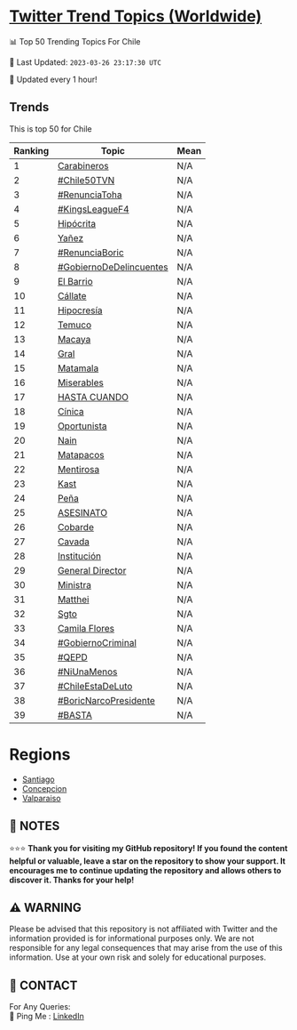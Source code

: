 [Twitter Trend Topics (Worldwide)](https://github.com/ErcinDedeoglu/Twitter-Trend-Topics)
==========


📊 Top 50 Trending Topics For Chile

📆 Last Updated: `2023-03-26 23:17:30 UTC`

🔧 Updated every 1 hour!


## Trends

This is top 50 for Chile

| Ranking | Topic | Mean |
| ------- | ------------ | ------------ |
| 1 | [Carabineros](http://twitter.com/search?q=Carabineros) | N/A |
| 2 | [#Chile50TVN](http://twitter.com/search?q=%23Chile50TVN) | N/A |
| 3 | [#RenunciaToha](http://twitter.com/search?q=%23RenunciaToha) | N/A |
| 4 | [#KingsLeagueF4](http://twitter.com/search?q=%23KingsLeagueF4) | N/A |
| 5 | [Hipócrita](http://twitter.com/search?q=Hip%c3%b3crita) | N/A |
| 6 | [Yañez](http://twitter.com/search?q=Ya%c3%b1ez) | N/A |
| 7 | [#RenunciaBoric](http://twitter.com/search?q=%23RenunciaBoric) | N/A |
| 8 | [#GobiernoDeDelincuentes](http://twitter.com/search?q=%23GobiernoDeDelincuentes) | N/A |
| 9 | [El Barrio](http://twitter.com/search?q=El+Barrio) | N/A |
| 10 | [Cállate](http://twitter.com/search?q=C%c3%a1llate) | N/A |
| 11 | [Hipocresía](http://twitter.com/search?q=Hipocres%c3%ada) | N/A |
| 12 | [Temuco](http://twitter.com/search?q=Temuco) | N/A |
| 13 | [Macaya](http://twitter.com/search?q=Macaya) | N/A |
| 14 | [Gral](http://twitter.com/search?q=Gral) | N/A |
| 15 | [Matamala](http://twitter.com/search?q=Matamala) | N/A |
| 16 | [Miserables](http://twitter.com/search?q=Miserables) | N/A |
| 17 | [HASTA CUANDO](http://twitter.com/search?q=HASTA+CUANDO) | N/A |
| 18 | [Cínica](http://twitter.com/search?q=C%c3%adnica) | N/A |
| 19 | [Oportunista](http://twitter.com/search?q=Oportunista) | N/A |
| 20 | [Nain](http://twitter.com/search?q=Nain) | N/A |
| 21 | [Matapacos](http://twitter.com/search?q=Matapacos) | N/A |
| 22 | [Mentirosa](http://twitter.com/search?q=Mentirosa) | N/A |
| 23 | [Kast](http://twitter.com/search?q=Kast) | N/A |
| 24 | [Peña](http://twitter.com/search?q=Pe%c3%b1a) | N/A |
| 25 | [ASESINATO](http://twitter.com/search?q=ASESINATO) | N/A |
| 26 | [Cobarde](http://twitter.com/search?q=Cobarde) | N/A |
| 27 | [Cavada](http://twitter.com/search?q=Cavada) | N/A |
| 28 | [Institución](http://twitter.com/search?q=Instituci%c3%b3n) | N/A |
| 29 | [General Director](http://twitter.com/search?q=General+Director) | N/A |
| 30 | [Ministra](http://twitter.com/search?q=Ministra) | N/A |
| 31 | [Matthei](http://twitter.com/search?q=Matthei) | N/A |
| 32 | [Sgto](http://twitter.com/search?q=Sgto) | N/A |
| 33 | [Camila Flores](http://twitter.com/search?q=Camila+Flores) | N/A |
| 34 | [#GobiernoCriminal](http://twitter.com/search?q=%23GobiernoCriminal) | N/A |
| 35 | [#QEPD](http://twitter.com/search?q=%23QEPD) | N/A |
| 36 | [#NiUnaMenos](http://twitter.com/search?q=%23NiUnaMenos) | N/A |
| 37 | [#ChileEstaDeLuto](http://twitter.com/search?q=%23ChileEstaDeLuto) | N/A |
| 38 | [#BoricNarcoPresidente](http://twitter.com/search?q=%23BoricNarcoPresidente) | N/A |
| 39 | [#BASTA](http://twitter.com/search?q=%23BASTA) | N/A |



# Regions

* [Santiago](</Chile/Santiago.md>)
* [Concepcion](</Chile/Concepcion.md>)
* [Valparaiso](</Chile/Valparaiso.md>)



## 📝 NOTES

⭐⭐⭐ **Thank you for visiting my GitHub repository! If you found the content helpful or valuable, leave a star on the repository to show your support. It encourages me to continue updating the repository and allows others to discover it. Thanks for your help!**


## ⚠️ WARNING

Please be advised that this repository is not affiliated with Twitter and the information provided is for informational purposes only. We are not responsible for any legal consequences that may arise from the use of this information. Use at your own risk and solely for educational purposes.


## 📨 CONTACT

 For Any Queries:  
            🏓 Ping Me : [LinkedIn](https://www.linkedin.com/in/ercindedeoglu/)
